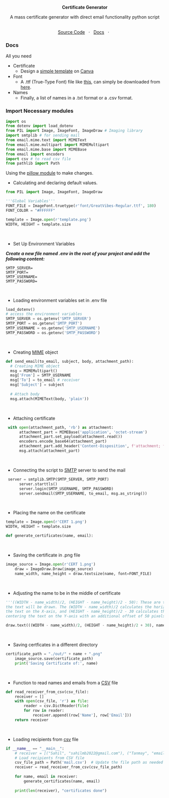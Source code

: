 <p align="center">
  <b>Certificate Generator</b>
</p> 
<p align="center"> A mass certificate generator with direct email functionality python script </p>
<p align="center">
  <br>
  <a href="main.py">Source Code</a> &nbsp; · &nbsp; 
   <a href="#docs">Docs</a> &nbsp; · &nbsp;
   <br>

   ### Docs

All you need

- Certificate
  - Design a [simple template](template.png) on [Canva](https://www.canva.com/)
- Font
  - A .ttf (True-Type Font) file like [this](/font), can simply be downloaded from [here](https://www.google.com/search?q=download+.ttf+fonts).
- Names
  - Finally, a list of names in a .txt format or a .csv format.

### Import Necessary modules
```python
import os
from dotenv import load_dotenv
from PIL import Image, ImageFont, ImageDraw # Imaging library 
import smtplib # for sending mail
from email.mime.text import MIMEText
from email.mime.multipart import MIMEMultipart
from email.mime.base import MIMEBase
from email import encoders
import csv # to read csv file
from pathlib import Path
```
Using the [pillow module](https://pypi.org/project/Pillow/) to make changes.
<br>
- Calculating and declaring default values.
```python
from PIL import Image, ImageFont, ImageDraw

'''Global Variables'''
FONT_FILE = ImageFont.truetype(r'font/GreatVibes-Regular.ttf', 180)
FONT_COLOR = "#FFFFFF"

template = Image.open(r'template.png')
WIDTH, HEIGHT = template.size
```
<br>

- Set Up Environment Variables
  
***Create a new file named .env in the root of your project and add the following content:***
```env
SMTP_SERVER=
SMTP_PORT=
SMTP_USERNAME=
SMTP_PASSWORD=
```
<br>

- Loading environment variables set in .env file
```python
load_dotenv()
# access the environment variables 
SMTP_SERVER = os.getenv('SMTP_SERVER')
SMTP_PORT = os.getenv('SMTP_PORT')
SMTP_USERNAME = os.getenv('SMTP_USERNAME')
SMTP_PASSWORD = os.getenv('SMTP_PASSWORD')
```

<br>

- Creating [MIME](https://en.wikipedia.org/wiki/MIME#:~:text=Multipurpose%20Internet%20Mail%20Extensions%20MIME,%2C%20images%2C%20and%20application%20programs.) object
```python
def send_email(to_email, subject, body, attachment_path):
  # Creating MIME object
  msg = MIMEMultipart()
  msg['From'] = SMTP_USERNAME
  msg['To'] = to_email # receiver
  msg['Subject'] = subject 
  
  # Attach body
  msg.attach(MIMEText(body, 'plain'))
```
<br>

- Attaching certificate
```python
 with open(attachment_path, 'rb') as attachment:
      attachment_part = MIMEBase('application', 'octet-stream')
      attachment_part.set_payload(attachment.read())
      encoders.encode_base64(attachment_part)
      attachment_part.add_header('Content-Disposition', f'attachment; filename={attachment_path}')
      msg.attach(attachment_part)
```
<br>

- Connecting the script to [SMTP](https://www.geeksforgeeks.org/simple-mail-transfer-protocol-smtp/) server to send the mail
```python
 server = smtplib.SMTP(SMTP_SERVER, SMTP_PORT)
      server.starttls()
      server.login(SMTP_USERNAME, SMTP_PASSWORD)
      server.sendmail(SMTP_USERNAME, to_email, msg.as_string())
```
<br>

- Placing the name on the certificate
```python
template = Image.open(r'CERT 1.png')
WIDTH, HEIGHT = template.size

def generate_certificates(name, email):
```
<br>

- Saving the certificate in .png file
```python
image_source = Image.open(r'CERT 1.png') 
    draw = ImageDraw.Draw(image_source)
    name_width, name_height = draw.textsize(name, font=FONT_FILE)
```
<br>

- Adjusting the name to be in the middle of certificate
```python
'''((WIDTH - name_width)/2, (HEIGHT - name_height)/2 - 50): These are the coordinates where
the text will be drawn. The (WIDTH - name_width)/2 calculates the horizontal position,centering
the text on the X-axis, and (HEIGHT - name_height)/2 - 30 calculates the vertical position,
centering the text on the Y-axis with an additional offset of 50 pixels towards the top.'''

draw.text(((WIDTH - name_width)/2, (HEIGHT - name_height)/2 + 30), name, fill=FONT_COLOR, font=FONT_FILE)
```
<br>

- Saving certficates in a different directory
```python
certificate_path = "./out/" + name + ".png" 
    image_source.save(certificate_path)
    print('Saving Certificate of:', name)
```
<br>

- Function to read names and emails from a [CSV](/mail.csv) file
```python
def read_receiver_from_csv(csv_file):
    receiver = []
    with open(csv_file, 'r') as file:
        reader = csv.DictReader(file)
        for row in reader:
            receiver.append((row['Name'], row['Email']))
    return receiver
```
<br>

- Loading recipients from [csv](/mail.csv) file
```python
if __name__ == "__main__":
    # receiver = [("Sahil", "sahilmb2022@gmail.com"), ("Tanmay", "email2@gmail.com")]
    # Load recipients from CSV file
    csv_file_path = Path('mail.csv')  # Update the file path as needed
    receiver = read_receiver_from_csv(csv_file_path)
    
    for name, email in receiver:
        generate_certificates(name, email)
        
    print(len(receiver), "certificates done")
```
